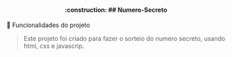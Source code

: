 <h4 align="center"> 
    :construction: ## Numero-Secreto  
</h4>


 :hammer: Funcionalidades do projeto
 
 > Este projeto foi criado para fazer o sorteio do numero secreto, usando html, css e javascrip.
